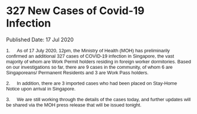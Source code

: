 <html>
    <meta http-equiv="Content-Type" content="text/html; charset=utf-8"/>
    <meta charset="utf-8"/>
    <title>327 New Cases of Covid-19 Infection</title>
    <body><h1>327 New Cases of Covid-19 Infection</h1>
    <p>Published Date: 17 Jul 2020</p> <p><span style="font-size: 13px; font-family: Arial;">1.&nbsp; &nbsp; &nbsp;As of 17 July 2020, 12pm, the Ministry of Health (MOH) has preliminarily confirmed an additional 327 cases of COVID-19 infection in Singapore, the vast majority of whom are Work Permit holders residing in foreign worker dormitories. Based on our investigations so far, there are 9 cases in the community, of whom 6 are Singaporeans/ Permanent Residents and 3 are Work Pass holders.</span></p> <p><span style="font-size: 13px; font-family: Arial;">2.&nbsp; &nbsp; &nbsp;In addition, there are 3 imported cases who had been placed on Stay-Home Notice upon arrival in Singapore.</span></p><span style="font-size: 13px; font-family: Arial;">3.&nbsp; &nbsp; &nbsp;We are still working through the details of the cases today, and further updates will be shared via the MOH press release that will be issued tonight.</span></body>
</html>